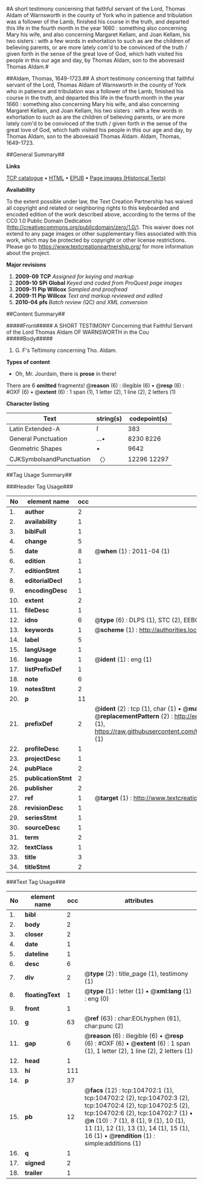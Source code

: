 #A short testimony concerning that faithful servant of the Lord, Thomas Aldam of Warnsworth in the county of York who in patience and tribulation was a follower of the Lamb, finished his course in the truth, and departed this life in the fourth month in the year 1660 : something also concerning Mary his wife, and also concerning Margaret Kellam, and Joan Kellam, his two sisters : with a few words in exhortation to such as are the children of believing parents, or are more lately com'd to be convinced of the truth / given forth in the sense of the great love of God, which hath visited his people in this our age and day, by Thomas Aldam, son to the abovesaid Thomas Aldam.#

##Aldam, Thomas, 1649-1723.##
A short testimony concerning that faithful servant of the Lord, Thomas Aldam of Warnsworth in the county of York who in patience and tribulation was a follower of the Lamb, finished his course in the truth, and departed this life in the fourth month in the year 1660 : something also concerning Mary his wife, and also concerning Margaret Kellam, and Joan Kellam, his two sisters : with a few words in exhortation to such as are the children of believing parents, or are more lately com'd to be convinced of the truth / given forth in the sense of the great love of God, which hath visited his people in this our age and day, by Thomas Aldam, son to the abovesaid Thomas Aldam.
Aldam, Thomas, 1649-1723.

##General Summary##

**Links**

[TCP catalogue](http://www.ota.ox.ac.uk/tcp/)  • 
[HTML](http://tei.it.ox.ac.uk/tcp/Texts-HTML/free/A26/A26640.html)  • 
[EPUB](http://tei.it.ox.ac.uk/tcp/Texts-EPUB/free/A26/A26640.epub) • 
[Page images (Historical Texts)](https://historicaltexts.jisc.ac.uk/eebo-15993138e)

**Availability**

To the extent possible under law, the Text Creation Partnership has waived all copyright and related or neighboring rights to this keyboarded and encoded edition of the work described above, according to the terms of the CC0 1.0 Public Domain Dedication (http://creativecommons.org/publicdomain/zero/1.0/). This waiver does not extend to any page images or other supplementary files associated with this work, which may be protected by copyright or other license restrictions. Please go to https://www.textcreationpartnership.org/ for more information about the project.

**Major revisions**

1. __2009-09__ __TCP__ *Assigned for keying and markup*
1. __2009-10__ __SPi Global__ *Keyed and coded from ProQuest page images*
1. __2009-11__ __Pip Willcox__ *Sampled and proofread*
1. __2009-11__ __Pip Willcox__ *Text and markup reviewed and edited*
1. __2010-04__ __pfs__ *Batch review (QC) and XML conversion*

##Content Summary##

#####Front#####
A SHORT TESTIMONY Concerning that Faithful Servant of the Lord Thomas Aldam OF WARNSWORTH in the Cou
#####Body#####

1. G. F's Teſtimony concerning Tho. Aldam.

**Types of content**

  * Oh, Mr. Jourdain, there is **prose** in there!

There are 6 **omitted** fragments! 
 @__reason__ (6) : illegible (6)  •  @__resp__ (6) : #OXF (6)  •  @__extent__ (6) : 1 span (1), 1 letter (2), 1 line (2), 2 letters (1)

**Character listing**


|Text|string(s)|codepoint(s)|
|---|---|---|
|Latin Extended-A|ſ|383|
|General Punctuation|…•|8230 8226|
|Geometric Shapes|▪|9642|
|CJKSymbolsandPunctuation|〈〉|12296 12297|

##Tag Usage Summary##

###Header Tag Usage###

|No|element name|occ|attributes|
|---|---|---|---|
|1.|__author__|2||
|2.|__availability__|1||
|3.|__biblFull__|1||
|4.|__change__|5||
|5.|__date__|8| @__when__ (1) : 2011-04 (1)|
|6.|__edition__|1||
|7.|__editionStmt__|1||
|8.|__editorialDecl__|1||
|9.|__encodingDesc__|1||
|10.|__extent__|2||
|11.|__fileDesc__|1||
|12.|__idno__|6| @__type__ (6) : DLPS (1), STC (2), EEBO-CITATION (1), OCLC (1), VID (1)|
|13.|__keywords__|1| @__scheme__ (1) : http://authorities.loc.gov/ (1)|
|14.|__label__|5||
|15.|__langUsage__|1||
|16.|__language__|1| @__ident__ (1) : eng (1)|
|17.|__listPrefixDef__|1||
|18.|__note__|6||
|19.|__notesStmt__|2||
|20.|__p__|11||
|21.|__prefixDef__|2| @__ident__ (2) : tcp (1), char (1)  •  @__matchPattern__ (2) : ([0-9\-]+):([0-9IVX]+) (1), (.+) (1)  •  @__replacementPattern__ (2) : http://eebo.chadwyck.com/downloadtiff?vid=$1&page=$2 (1), https://raw.githubusercontent.com/textcreationpartnership/Texts/master/tcpchars.xml#$1 (1)|
|22.|__profileDesc__|1||
|23.|__projectDesc__|1||
|24.|__pubPlace__|2||
|25.|__publicationStmt__|2||
|26.|__publisher__|2||
|27.|__ref__|1| @__target__ (1) : http://www.textcreationpartnership.org/docs/. (1)|
|28.|__revisionDesc__|1||
|29.|__seriesStmt__|1||
|30.|__sourceDesc__|1||
|31.|__term__|2||
|32.|__textClass__|1||
|33.|__title__|3||
|34.|__titleStmt__|2||


###Text Tag Usage###

|No|element name|occ|attributes|
|---|---|---|---|
|1.|__bibl__|2||
|2.|__body__|2||
|3.|__closer__|2||
|4.|__date__|1||
|5.|__dateline__|1||
|6.|__desc__|6||
|7.|__div__|2| @__type__ (2) : title_page (1), testimony (1)|
|8.|__floatingText__|1| @__type__ (1) : letter (1)  •  @__xml:lang__ (1) : eng (0)|
|9.|__front__|1||
|10.|__g__|63| @__ref__ (63) : char:EOLhyphen (61), char:punc (2)|
|11.|__gap__|6| @__reason__ (6) : illegible (6)  •  @__resp__ (6) : #OXF (6)  •  @__extent__ (6) : 1 span (1), 1 letter (2), 1 line (2), 2 letters (1)|
|12.|__head__|1||
|13.|__hi__|111||
|14.|__p__|37||
|15.|__pb__|12| @__facs__ (12) : tcp:104702:1 (1), tcp:104702:2 (2), tcp:104702:3 (2), tcp:104702:4 (2), tcp:104702:5 (2), tcp:104702:6 (2), tcp:104702:7 (1)  •  @__n__ (10) : 7 (1), 8 (1), 9 (1), 10 (1), 11 (1), 12 (1), 13 (1), 14 (1), 15 (1), 16 (1)  •  @__rendition__ (1) : simple:additions (1)|
|16.|__q__|1||
|17.|__signed__|2||
|18.|__trailer__|1||
